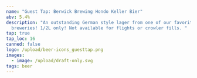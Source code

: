 ```yaml
---
name: "Guest Tap: Berwick Brewing Hondo Keller Bier"
abv: 5.4%
description: "An outstanding German style lager from one of our favorite
  breweries! 1/2L only! Not available for flights or crowler fills. "
tap: true
tap_loc: 16
canned: false
logo: /upload/beer-icons_guesttap.png
images:
  - image: /upload/draft-only.svg
tags: beer
---
```

